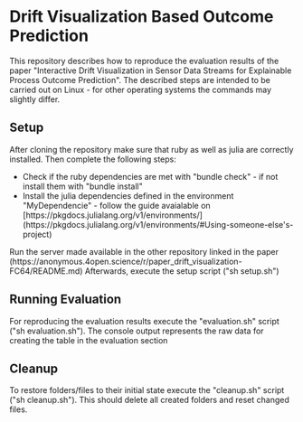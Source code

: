 # Drift Visualization Based Outcome Prediction
This repository describes how to reproduce the evaluation results of the paper "Interactive Drift Visualization in Sensor Data Streams for Explainable Process Outcome Prediction". The described steps are intended to be carried out on Linux - for other operating systems the commands may slightly differ.

## Setup
After cloning the repository make sure that ruby as well as julia are correctly installed.
Then complete the following steps:
<ul>
  <li>Check if the ruby dependencies are met with "bundle check" - if not install them with "bundle install"</li>
  <li>Install the julia dependencies defined in the environment "MyDependencie" - follow the guide avaialable on [https://pkgdocs.julialang.org/v1/environments/](https://pkgdocs.julialang.org/v1/environments/#Using-someone-else's-project) </li>
</ul>
Run the server made available in the other repository linked in the paper (https://anonymous.4open.science/r/paper_drift_visualization-FC64/README.md)
Afterwards, execute the setup script ("sh setup.sh")

## Running Evaluation
For reproducing the evaluation results execute the "evaluation.sh" script ("sh evaluation.sh"). The console output represents the raw data for creating the table in the evaluation section

## Cleanup
To restore folders/files to their initial state execute the "cleanup.sh" script ("sh cleanup.sh"). This should delete all created folders and reset changed files.
